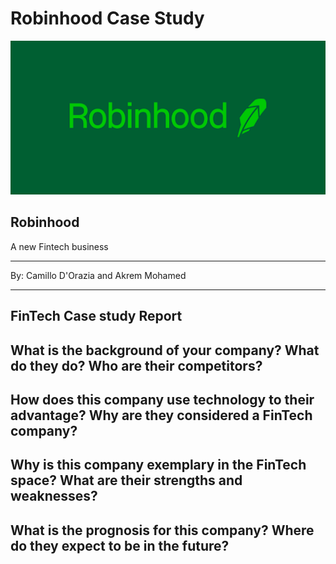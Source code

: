 # Robinhood Case Study

![Robinhood](robinhood.png)

## Robinhood 
A new Fintech business

---


By: Camillo D'Orazia and Akrem Mohamed

---

## FinTech Case study Report


## What is the background of your company? What do they do? Who are their competitors?


## How does this company use technology to their advantage? Why are they considered a FinTech company?


## Why is this company exemplary in the FinTech space? What are their strengths and weaknesses?


## What is the prognosis for this company? Where do they expect to be in the future?

